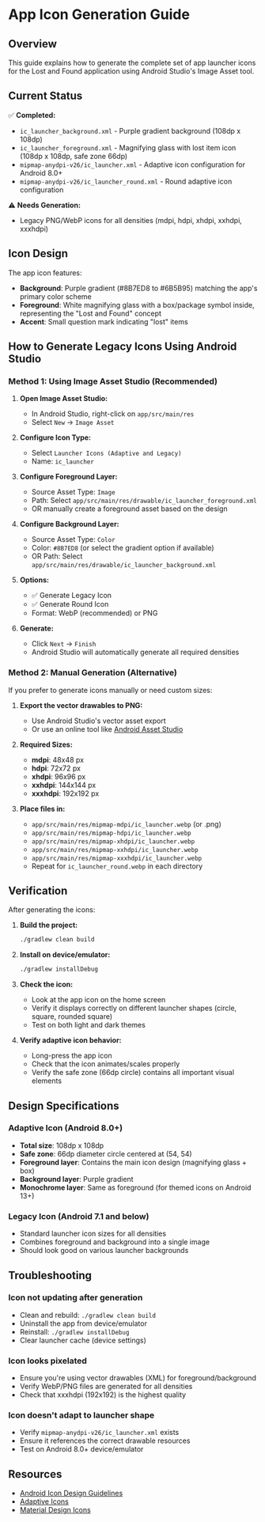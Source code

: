 # App Icon Generation Guide

## Overview
This guide explains how to generate the complete set of app launcher icons for the Lost and Found application using Android Studio's Image Asset tool.

## Current Status
✅ **Completed:**
- `ic_launcher_background.xml` - Purple gradient background (108dp x 108dp)
- `ic_launcher_foreground.xml` - Magnifying glass with lost item icon (108dp x 108dp, safe zone 66dp)
- `mipmap-anydpi-v26/ic_launcher.xml` - Adaptive icon configuration for Android 8.0+
- `mipmap-anydpi-v26/ic_launcher_round.xml` - Round adaptive icon configuration

⚠️ **Needs Generation:**
- Legacy PNG/WebP icons for all densities (mdpi, hdpi, xhdpi, xxhdpi, xxxhdpi)

## Icon Design
The app icon features:
- **Background**: Purple gradient (#8B7ED8 to #6B5B95) matching the app's primary color scheme
- **Foreground**: White magnifying glass with a box/package symbol inside, representing the "Lost and Found" concept
- **Accent**: Small question mark indicating "lost" items

## How to Generate Legacy Icons Using Android Studio

### Method 1: Using Image Asset Studio (Recommended)

1. **Open Image Asset Studio:**
   - In Android Studio, right-click on `app/src/main/res`
   - Select `New` → `Image Asset`

2. **Configure Icon Type:**
   - Select `Launcher Icons (Adaptive and Legacy)`
   - Name: `ic_launcher`

3. **Configure Foreground Layer:**
   - Source Asset Type: `Image`
   - Path: Select `app/src/main/res/drawable/ic_launcher_foreground.xml`
   - OR manually create a foreground asset based on the design

4. **Configure Background Layer:**
   - Source Asset Type: `Color`
   - Color: `#8B7ED8` (or select the gradient option if available)
   - OR Path: Select `app/src/main/res/drawable/ic_launcher_background.xml`

5. **Options:**
   - ✅ Generate Legacy Icon
   - ✅ Generate Round Icon
   - Format: WebP (recommended) or PNG

6. **Generate:**
   - Click `Next` → `Finish`
   - Android Studio will automatically generate all required densities

### Method 2: Manual Generation (Alternative)

If you prefer to generate icons manually or need custom sizes:

1. **Export the vector drawables to PNG:**
   - Use Android Studio's vector asset export
   - Or use an online tool like [Android Asset Studio](https://romannurik.github.io/AndroidAssetStudio/)

2. **Required Sizes:**
   - **mdpi**: 48x48 px
   - **hdpi**: 72x72 px
   - **xhdpi**: 96x96 px
   - **xxhdpi**: 144x144 px
   - **xxxhdpi**: 192x192 px

3. **Place files in:**
   - `app/src/main/res/mipmap-mdpi/ic_launcher.webp` (or .png)
   - `app/src/main/res/mipmap-hdpi/ic_launcher.webp`
   - `app/src/main/res/mipmap-xhdpi/ic_launcher.webp`
   - `app/src/main/res/mipmap-xxhdpi/ic_launcher.webp`
   - `app/src/main/res/mipmap-xxxhdpi/ic_launcher.webp`
   - Repeat for `ic_launcher_round.webp` in each directory

## Verification

After generating the icons:

1. **Build the project:**
   ```bash
   ./gradlew clean build
   ```

2. **Install on device/emulator:**
   ```bash
   ./gradlew installDebug
   ```

3. **Check the icon:**
   - Look at the app icon on the home screen
   - Verify it displays correctly on different launcher shapes (circle, square, rounded square)
   - Test on both light and dark themes

4. **Verify adaptive icon behavior:**
   - Long-press the app icon
   - Check that the icon animates/scales properly
   - Verify the safe zone (66dp circle) contains all important visual elements

## Design Specifications

### Adaptive Icon (Android 8.0+)
- **Total size**: 108dp x 108dp
- **Safe zone**: 66dp diameter circle centered at (54, 54)
- **Foreground layer**: Contains the main icon design (magnifying glass + box)
- **Background layer**: Purple gradient
- **Monochrome layer**: Same as foreground (for themed icons on Android 13+)

### Legacy Icon (Android 7.1 and below)
- Standard launcher icon sizes for all densities
- Combines foreground and background into a single image
- Should look good on various launcher backgrounds

## Troubleshooting

### Icon not updating after generation
- Clean and rebuild: `./gradlew clean build`
- Uninstall the app from device/emulator
- Reinstall: `./gradlew installDebug`
- Clear launcher cache (device settings)

### Icon looks pixelated
- Ensure you're using vector drawables (XML) for foreground/background
- Verify WebP/PNG files are generated for all densities
- Check that xxxhdpi (192x192) is the highest quality

### Icon doesn't adapt to launcher shape
- Verify `mipmap-anydpi-v26/ic_launcher.xml` exists
- Ensure it references the correct drawable resources
- Test on Android 8.0+ device/emulator

## Resources

- [Android Icon Design Guidelines](https://developer.android.com/guide/practices/ui_guidelines/icon_design_launcher)
- [Adaptive Icons](https://developer.android.com/guide/practices/ui_guidelines/icon_design_adaptive)
- [Material Design Icons](https://material.io/design/iconography/product-icons.html)
